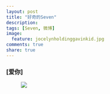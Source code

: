 ```yaml
---
layout: post
title: "好奇的Seven"
description: 
tags: [Seven, 微博]
image:
  feature: jocelynholdinggavinkid.jpg
comments: true
share: true
---
```


### [爱你] ###

<figure>
  <a href="{{ site.url }}/images/2014-05-06-seven.jpg">
  <img src="{{ site.url }}/images/2014-05-06-seven.jpg">
  </a>
</figure>

